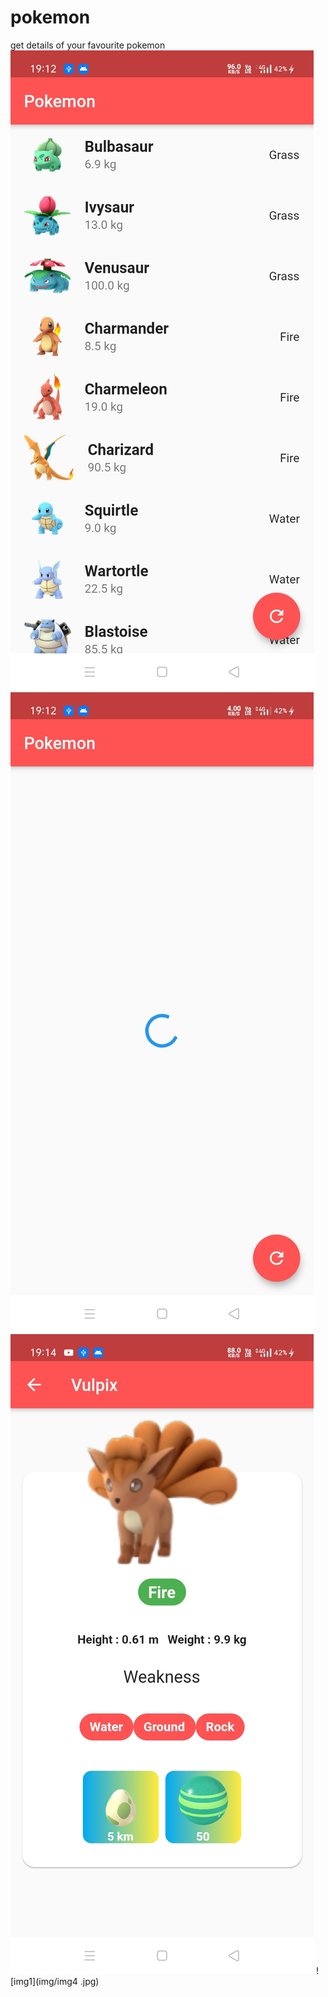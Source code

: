 # pokemon
get details of your favourite pokemon
![img1](img/img1.jpg)
![img1](img/img2.jpg)
![img1](img/img3.jpg)
![img1](img/img4    .jpg)


